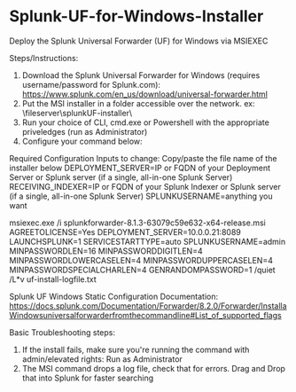 # Splunk-UF-for-Windows-Installer
Deploy the Splunk Universal Forwarder (UF) for Windows via MSIEXEC

Steps/Instructions:

1. Download the Splunk Universal Forwarder for Windows (requires username/password for Splunk.com): https://www.splunk.com/en_us/download/universal-forwarder.html 
2. Put the MSI installer in a folder accessible over the network. ex: \\fileserver\splunkUF-installer\
3. Run your choice of CLI, cmd.exe or Powershell with the appropriate priveledges (run as Administrator)
4. Configure your command below:

Required Configuration Inputs to change:
Copy/paste the file name of the installer below
DEPLOYMENT_SERVER=IP or FQDN of your Deployment Server or Splunk server (if a single, all-in-one Splunk Server)
RECEIVING_INDEXER=IP or FQDN of your Splunk Indexer or Splunk server (if a single, all-in-one Splunk Server)
SPLUNKUSERNAME=anything you want


msiexec.exe /i splunkforwarder-8.1.3-63079c59e632-x64-release.msi AGREETOLICENSE=Yes DEPLOYMENT_SERVER=10.0.0.21:8089 LAUNCHSPLUNK=1 SERVICESTARTTYPE=auto SPLUNKUSERNAME=admin MINPASSWORDLEN=16  MINPASSWORDDIGITLEN=4 MINPASSWORDLOWERCASELEN=4 MINPASSWORDUPPERCASELEN=4 MINPASSWORDSPECIALCHARLEN=4 GENRANDOMPASSWORD=1 /quiet /L*v uf-install-logfile.txt


Splunk UF Windows Static Configuration Documentation: https://docs.splunk.com/Documentation/Forwarder/8.2.0/Forwarder/InstallaWindowsuniversalforwarderfromthecommandline#List_of_supported_flags

Basic Troubleshooting steps:
1. If the install fails, make sure you're running the command with admin/elevated rights: Run as Administrator
2. The MSI command drops a log file, check that for errors. Drag and Drop that into Splunk for faster searching
